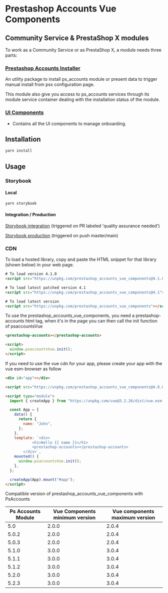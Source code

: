 # Prestashop Accounts Vue Components

## Community Service & PrestaShop X modules

To work as a Community Service or as PrestaShop X, a module needs three parts:

### [Prestashop Accounts Installer](https://github.com/PrestaShopCorp/prestashop-accounts-installer)

An utility package to install ps_accounts module or present data to trigger manual install from psx configuration page.

This module also give you access to ps_accounts services through its module service container dealing with the installation status of the module.

### [UI Components](http://github.com/PrestaShopCorp/prestashop_accounts_vue_components)

- Contains all the UI components to manage onboarding.

## Installation

```bash
yarn install
```

## Usage

### Storybook

#### Local

```bash
yarn storybook
```

#### Integration / Production

[Storybook integration](https://storybook-accounts.distribution-integration.prestashop.net/) (triggered on PR labeled 'quality assurance needed')

[Storybook production](https://storybook-accounts.distribution.prestashop.net/) (triggered on push master/main)

### CDN

To load a hosted library, copy and paste the HTML snippet for that library (shown below) in your web page.

```html
# To load version 4.1.0
<script src="https://unpkg.com/prestashop_accounts_vue_components@4.1.0"></script>

# To load latest patched version 4.1
<script src="https://unpkg.com/prestashop_accounts_vue_components@4.1"></script>

# To load latest version
<script src="https://unpkg.com/prestashop_accounts_vue_components"></script>
```

To use the prestashop_accounts_vue_components, you need a prestashop-accounts html tag, when it's in the page
you can then call the init function of psaccountsVue

```html
<prestashop-accounts></prestashop-accounts>

<script>
  window.psaccountsVue.init();
</script>
```

If you need to use the vue cdn for your app, please create your app with the vue esm-browser as follow

```html
<div id="app"></div>

<script src="https://unpkg.com/prestashop_accounts_vue_components@4.0.0"></script>

<script type="module">
  import { createApp } from "https://unpkg.com/vue@3.2.26/dist/vue.esm-browser.js";

  const App = {
    data() {
      return {
        name: "John",
      };
    },
    template: `<div>
            <h1>Hello {{ name }}</h1>
            <prestashop-accounts></prestashop-accounts>
        </div>`,
    mounted() {
      window.psaccountsVue.init();
    },
  };

  createApp(App).mount("#app");
</script>
```

Compatible version of prestashop_accounts_vue_components with PsAccounts  

| Ps Accounts Module | Vue Components minimum version | Vue components maximum version |
|--------------------|--------------------------------|--------------------------------|
| 5.0                | 2.0.0                          | 2.0.4                          |
| 5.0.2              | 2.0.0                          | 2.0.4                          |
| 5.0.3              | 2.0.0                          | 2.0.4                          |
| 5.1.0              | 3.0.0                          | 3.0.4                          |
| 5.1.1              | 3.0.0                          | 3.0.4                          |
| 5.1.2              | 3.0.0                          | 3.0.4                          |
| 5.2.0              | 3.0.0                          | 3.0.4                          |
| 5.2.3              | 3.0.0                          | 3.0.4                          |
